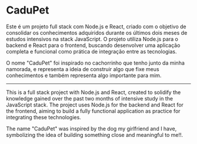 # CaduPet
Este é um projeto full stack com Node.js e React, criado com o objetivo de consolidar os conhecimentos adquiridos durante os últimos dois meses de estudos intensivos na stack JavaScript. O projeto utiliza Node.js para o backend e React para o frontend, buscando desenvolver uma aplicação completa e funcional como prática de integração entre as tecnologias.

O nome "CaduPet" foi inspirado no cachorrinho que tenho junto da minha namorada, e representa a ideia de construir algo que fixe meus conhecimentos e também representa algo importante para mim.

------------------------------------------------------------------------------------------------------------------------------------------------------------

This is a full stack project with Node.js and React, created to solidify the knowledge gained over the past two months of intensive study in the JavaScript stack. The project uses Node.js for the backend and React for the frontend, aiming to build a fully functional application as practice for integrating these technologies.

The name "CaduPet" was inspired by the dog my girlfriend and I have, symbolizing the idea of building something close and meaningful to me!!.
